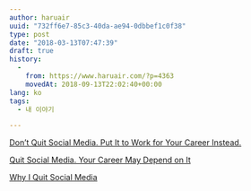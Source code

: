 ```yaml
---
author: haruair
uuid: "732ff6e7-85c3-40da-ae94-0dbbef1c0f38"
type: post
date: "2018-03-13T07:47:39"
draft: true
history:
  - 
    from: https://www.haruair.com/?p=4363
    movedAt: 2018-09-13T22:02:40+00:00
lang: ko
tags:
  - 내 이야기

---
```

[Don&#8217;t Quit Social Media. Put It to Work for Your Career Instead.][1]
  
[Quit Social Media. Your Career May Depend on It][2]
  
[Why I Quit Social Media][3]

 [1]: https://www.nytimes.com/2016/12/03/jobs/dont-quit-social-media-put-it-to-work-for-your-career-instead.html
 [2]: https://www.nytimes.com/2016/11/20/jobs/quit-social-media-your-career-may-depend-on-it.html
 [3]: https://medium.com/personal-growth/why-i-quit-social-media-4d97e9a81951